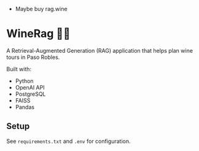 - Maybe buy rag.wine

# WineRag 🍷🤖

A Retrieval-Augmented Generation (RAG) application that helps plan wine tours in Paso Robles.

Built with:
- Python
- OpenAI API
- PostgreSQL
- FAISS
- Pandas

## Setup

See `requirements.txt` and `.env` for configuration.